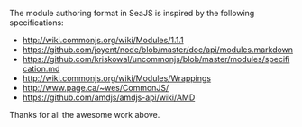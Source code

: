 
The module authoring format in SeaJS is inspired by the following specifications:

* http://wiki.commonjs.org/wiki/Modules/1.1.1
* https://github.com/joyent/node/blob/master/doc/api/modules.markdown
* https://github.com/kriskowal/uncommonjs/blob/master/modules/specification.md
* http://wiki.commonjs.org/wiki/Modules/Wrappings
* http://www.page.ca/~wes/CommonJS/
* https://github.com/amdjs/amdjs-api/wiki/AMD

Thanks for all the awesome work above.
